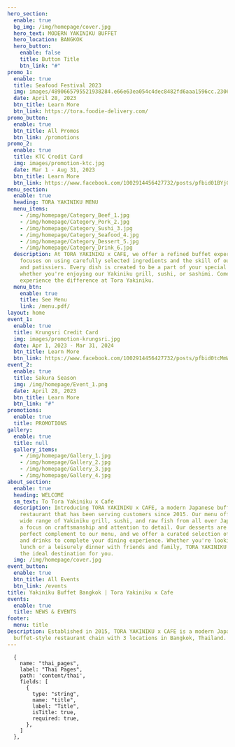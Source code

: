 ```yaml
---
hero_section:
  enable: true
  bg_img: /img/homepage/cover.jpg
  hero_text: MODERN YAKINIKU BUFFET
  hero_location: BANGKOK
  hero_button:
    enable: false
    title: Button Title
    btn_link: "#"
promo_1:
  enable: true
  title: Seafood Festival 2023
  img: images/4890665795521938284.e66e63ea054c4dec8482fd6aaa1596cc.23060611.jpg
  date: April 28, 2023
  btn_title: Learn More
  btn_link: https://tora.foodie-delivery.com/
promo_button:
  enable: true
  btn_title: All Promos
  btn_link: /promotions
promo_2:
  enable: true
  title: KTC Credit Card
  img: images/promotion-ktc.jpg
  date: Mar 1 - Aug 31, 2023
  btn_title: Learn More
  btn_link: https://www.facebook.com/1002914456427732/posts/pfbid01BYjGYMfkVQ9KGfuMKzvs3EZFhiTXHan1aBWgpjZDWRKJ3YwBQ8TSuf5rneue3Jzl/?mibextid=cr9u03
menu_section:
  enable: true
  heading: TORA YAKINIKU MENU
  menu_items:
    - /img/homepage/Category_Beef_1.jpg
    - /img/homepage/Category_Pork_2.jpg
    - /img/homepage/Category_Sushi_3.jpg
    - /img/homepage/Category_Seafood_4.jpg
    - /img/homepage/Category_Dessert_5.jpg
    - /img/homepage/Category_Drink_6.jpg
  description: At TORA YAKINIKU x CAFE, we offer a refined buffet experience that
    focuses on using carefully selected ingredients and the skill of our chefs
    and patissiers. Every dish is created to be a part of your special moments,
    whether you're enjoying our Yakiniku grill, sushi, or sashimi. Come and
    experience the difference at Tora Yakiniku.
  menu_btn:
    enable: true
    title: See Menu
    link: /menu.pdf/
layout: home
event_1:
  enable: true
  title: Krungsri Credit Card
  img: images/promotion-krungsri.jpg
  date: Apr 1, 2023 - Mar 31, 2024
  btn_title: Learn More
  btn_link: https://www.facebook.com/1002914456427732/posts/pfbid0tcMmWVpyj2gb2qdzBqgYkMa87LWXE5HBUyooMaNYrPAzmdkzumuYeMGnFBWAPoLl/?mibextid=cr9u03
event_2:
  enable: true
  title: Sakura Season
  img: /img/homepage/Event_1.png
  date: April 28, 2023
  btn_title: Learn More
  btn_link: "#"
promotions:
  enable: true
  title: PROMOTIONS
gallery:
  enable: true
  title: null
  gallery_items:
    - /img/homepage/Gallery_1.jpg
    - /img/homepage/Gallery_2.jpg
    - /img/homepage/Gallery_3.jpg
    - /img/homepage/Gallery_4.jpg
about_section:
  enable: true
  heading: WELCOME
  sm_text: To Tora Yakiniku x Cafe
  description: Introducing TORA YAKINIKU x CAFE, a modern Japanese buffet-style
    restaurant that has been serving customers since 2015. Our menu offers a
    wide range of Yakiniku grill, sushi, and raw fish from all over Japan, with
    a focus on craftsmanship and attention to detail. Our desserts are the
    perfect complement to our menu, and we offer a curated selection of snacks
    and drinks to complete your dining experience. Whether you're looking for
    lunch or a leisurely dinner with friends and family, TORA YAKINIKU x CAFE is
    the ideal destination for you.
  img: /img/homepage/cover.jpg
event_button:
  enable: true
  btn_title: All Events
  btn_link: /events
title: Yakiniku Buffet Bangkok | Tora Yakiniku x Cafe
events:
  enable: true
  title: NEWS & EVENTS
footer:
  menu: title
Description: Established in 2015, TORA YAKINIKU x CAFE is a modern Japanese
  buffet-style restaurant chain with 3 locations in Bangkok, Thailand.
---
```

      {
        name: "thai_pages",
        label: "Thai Pages",
        path: 'content/thai',
        fields: [
          {
            type: "string",
            name: "title",
            label: "Title",
            isTitle: true,
            required: true,
          },
        ]
      },